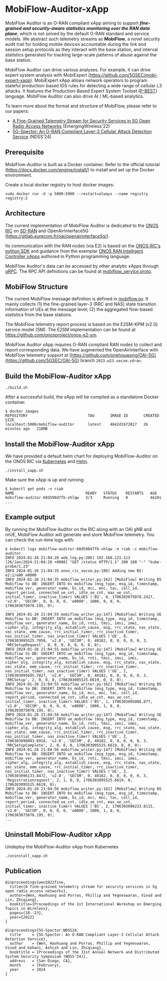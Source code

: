<!--
SPDX-FileCopyrightText: Copyright 2004-present Facebook. All Rights Reserved.
SPDX-FileCopyrightText: 2019-present Open Networking Foundation <info@opennetworking.org>

SPDX-License-Identifier: Apache-2.0
-->

# MobiFlow-Auditor-xApp

MobiFlow Auditor is an O-RAN compliant xApp aiming to support ***fine-grained and security-aware statistics monitoring over the RAN data plane***, which is not solved by the default O-RAN standard and service models. We abstract such telemetry streams as **MobiFlow**, a novel security audit trail for holding mobile devices accountable during the link and session setup protocols as they interact with the base station, and interval statistics generated for tracking large-scale patterns of abuse against the base station.

MobiFlow Auditor can drive various analyses. For example, it can drive expert system analysis with MobiExpert (https://github.com/5GSEC/mobi-expert-xapp). MobiExpert xApp allows network operators to program stateful production-based IDS rules for detecting a wide range of cellular L3 attacks. It features the Production-Based Expert System Toolset ([P-BEST](https://ieeexplore.ieee.org/document/766911)) language. MobiFlow Auditor can also drive AI / ML-based analytics. 

To learn more about the format and structure of MobiFlow, please refer to our papers:

- [A Fine-Grained Telemetry Stream for Security Services in 5G Open Radio Access Networks](https://dl.acm.org/doi/abs/10.1145/3565474.3569070) (EmergingWireless'22)
- [5G-Spector: An O-RAN Compliant Layer-3 Cellular Attack Detection Service](https://web.cse.ohio-state.edu/~wen.423/papers/5G-Spector-NDSS24.pdf) (NDSS'24)




## Prerequisite

MobiFlow-Auditor is built as a Docker container. Refer to the official tutorial (https://docs.docker.com/engine/install/) to install and set up the Docker environment.

Create a local docker registry to host docker images: 

```
sudo docker run -d -p 5000:5000 --restart=always --name registry registry:2
```

## Architecture

The current implementation of MobiFlow Auditor is dedicated to the [ONOS RIC](https://docs.onosproject.org/v0.6.0/onos-cli/docs/cli/onos_ric/) on [SD-RAN](https://docs.sd-ran.org/master/index.html) and OpenAirInterface5G (https://gitlab.eurecom.fr/oai/openairinterface5g/).

Its communication with the RAN nodes (via E2) is based on the [ONOS RIC's python SDK](https://github.com/onosproject/onos-ric-sdk-py) and guidance from the exemplar [ONOS RAN Intelligent Controller xApps](https://github.com/onosproject/onos-ric-python-apps/) authored in Python programming language.

MobiFlow Auditor's data can be accessed by other analytic xApps through [gRPC](https://grpc.io/docs/languages/python/). The RPC API definitions can be found at [mobiflow_service.proto](https://github.com/5GSEC/MobiFlow-Auditor/blob/main/mobiflow-auditor/secsm/rpc/protos/mobiflow_service.proto).



## MobiFlow Structure

The current MobiFlow message definition is defined in [mobiflow.py](https://github.com/5GSEC/MobiFlow-Auditor/blob/main/mobiflow-auditor/secsm/mobiflow/mobiflow.py). It mainly collects (1) the fine-grained layer-3 (RRC and NAS) state transition information of UEs at the message level; (2) the aggregated flow-based statistics from the base stations.

The MobiFlow telemetry report process is based on the E2SM-KPM (v2.0) service model (SM). The E2SM implementation can be found at https://github.com/onosproject/onos-e2-sm.

MobiFlow Auditor xApp requires O-RAN compliant RAN nodes to collect and report corresponding data. We have augmented the OpenAirInterface with MobiFlow telemetry support at [https://github.com/onehouwong/OAI-5G](https://github.com/5GSEC/OAI-5G) branch `2023.w23.secsm.sdran`.


## Build the MobiFlow-Auditor xApp

```
./build.sh
```

After a successful build, the xApp will be compiled as a standalone Docker container.

```
$ docker images
REPOSITORY                           TAG       IMAGE ID       CREATED          SIZE
localhost:5000/mobiflow-auditor      latest    4842d1672817   26 minutes ago   218MB
```


## Install the MobiFlow-Auditor xApp

We have provided a default helm chart for deploying MobiFlow-Auditor on the ONOS RIC via [Kubernetes](https://kubernetes.io/) and [Helm](https://helm.sh/).

```
./install_xapp.sh
```

Make sure the xApp is up and running:

```
$ kubectl get pods -n riab
NAME                                READY   STATUS    RESTARTS   AGE
mobiflow-auditor-68d598d7fb-vhlqw   3/3     Running   0          4m10s
...
```

## Example output

By running the MobiFlow Auditor on the RIC along with an OAI gNB and nrUE, MobiFlow Auditor will generate and store MobiFlow telemetry. You can check the run-time logs with:

```
$ kubectl logs mobiflow-auditor-68d598d7fb-vhlqw -n riab -c mobiflow-auditor
INFO 2024-01-26 21:04:28 web_log.py:206] 192.168.121.113 [26/Jan/2024:21:04:28 +0000] "GET /status HTTP/1.1" 200 180 "-" "kube-probe/1.23"
INFO 2024-01-26 21:04:35 onos_ric_secsm.py:106] Adding new BS: e2:1/e00_e0000
INFO 2024-01-26 21:04:35 mobiflow_writer.py:162] [MobiFlow] Writing BS Mobiflow to DB: INSERT INTO bs_mobiflow (msg_type, msg_id, timestamp, mobiflow_ver, generator_name, bs_id, mcc, mnc, tac, cell_id, report_period, connected_ue_cnt, idle_ue_cnt, max_ue_cnt, initial_timer, inactive_timer) VALUES ('BS', 0, 1706303075078.2427, 'v2.0', 'SECSM', 0, 0, 0, 0, 'e0000', 1000, 0, 0, 0, 1706303075078.195, 0);
......
INFO 2024-01-26 21:04:55 mobiflow_writer.py:147] [MobiFlow] Writing UE Mobiflow to DB: INSERT INTO ue_mobiflow (msg_type, msg_id, timestamp, mobiflow_ver, generator_name, bs_id, rnti, tmsi, imsi, imei, cipher_alg, integrity_alg, establish_cause, msg, rrc_state, nas_state, sec_state, emm_cause, rrc_initial_timer, rrc_inactive_timer, nas_initial_timer, nas_inactive_timer) VALUES ('UE', 0, 1706303095525.7058, 'v2.0', 'SECSM', 0, 40182, 0, 0, 0, 0, 0, 3, 'RRCSetupRequest', 0, 0, 0, 0, 0, 0, 0, 0);
INFO 2024-01-26 21:04:55 mobiflow_writer.py:147] [MobiFlow] Writing UE Mobiflow to DB: INSERT INTO ue_mobiflow (msg_type, msg_id, timestamp, mobiflow_ver, generator_name, bs_id, rnti, tmsi, imsi, imei, cipher_alg, integrity_alg, establish_cause, msg, rrc_state, nas_state, sec_state, emm_cause, rrc_initial_timer, rrc_inactive_timer, nas_initial_timer, nas_inactive_timer) VALUES ('UE', 1, 1706303095695.7827, 'v2.0', 'SECSM', 0, 40182, 0, 0, 0, 0, 0, 3, 'RRCSetup', 2, 0, 0, 0, 1706303095525.6619, 0, 0, 0);
INFO 2024-01-26 21:04:55 mobiflow_writer.py:162] [MobiFlow] Writing BS Mobiflow to DB: INSERT INTO bs_mobiflow (msg_type, msg_id, timestamp, mobiflow_ver, generator_name, bs_id, mcc, mnc, tac, cell_id, report_period, connected_ue_cnt, idle_ue_cnt, max_ue_cnt, initial_timer, inactive_timer) VALUES ('BS', 1, 1706303095808.877, 'v2.0', 'SECSM', 0, 0, 0, 0, 'e0000', 1000, 1, 0, 0, 1706303075078.195, 0);
INFO 2024-01-26 21:04:56 mobiflow_writer.py:147] [MobiFlow] Writing UE Mobiflow to DB: INSERT INTO ue_mobiflow (msg_type, msg_id, timestamp, mobiflow_ver, generator_name, bs_id, rnti, tmsi, imsi, imei, cipher_alg, integrity_alg, establish_cause, msg, rrc_state, nas_state, sec_state, emm_cause, rrc_initial_timer, rrc_inactive_timer, nas_initial_timer, nas_inactive_timer) VALUES ('UE', 2, 1706303096003.0918, 'v2.0', 'SECSM', 0, 40182, 0, 0, 0, 0, 0, 3, 'RRCSetupComplete', 2, 0, 0, 0, 1706303095525.6619, 0, 0, 0);
INFO 2024-01-26 21:04:56 mobiflow_writer.py:147] [MobiFlow] Writing UE Mobiflow to DB: INSERT INTO ue_mobiflow (msg_type, msg_id, timestamp, mobiflow_ver, generator_name, bs_id, rnti, tmsi, imsi, imei, cipher_alg, integrity_alg, establish_cause, msg, rrc_state, nas_state, sec_state, emm_cause, rrc_initial_timer, rrc_inactive_timer, nas_initial_timer, nas_inactive_timer) VALUES ('UE', 3, 1706303096133.8472, 'v2.0', 'SECSM', 0, 40182, 0, 0, 0, 0, 0, 3, 'Registrationrequest', 2, 1, 0, 0, 1706303095525.6619, 0, 1706303095525.6619, 0);
INFO 2024-01-26 21:04:56 mobiflow_writer.py:162] [MobiFlow] Writing BS Mobiflow to DB: INSERT INTO bs_mobiflow (msg_type, msg_id, timestamp, mobiflow_ver, generator_name, bs_id, mcc, mnc, tac, cell_id, report_period, connected_ue_cnt, idle_ue_cnt, max_ue_cnt, initial_timer, inactive_timer) VALUES ('BS', 2, 1706303096233.8115, 'v2.0', 'SECSM', 0, 0, 0, 0, 'e0000', 1000, 1, 0, 0, 1706303075078.195, 0);
...
```

## Uninstall MobiFlow-Auditor xApp

Undeploy the MobiFlow-Auditor xApp from Kubernetes

```
./uninstall_xapp.sh
```


## Publication

```
@inproceedings{wen2022fine,
  title={A fine-grained telemetry stream for security services in 5g open radio access networks},
  author={Wen, Haohuang and Porras, Phillip and Yegneswaran, Vinod and Lin, Zhiqiang},
  booktitle={Proceedings of the 1st International Workshop on Emerging Topics in Wireless},
  pages={18--23},
  year={2022}
}
```

```
@inproceedings{5G-Spector:NDSS24,
  title     = {5G-Spector: An O-RAN Compliant Layer-3 Cellular Attack Detection Service},
  author    = {Wen, Haohuang and Porras, Phillip and Yegneswaran, Vinod and Gehani, Ashish and Lin, Zhiqiang},
  booktitle = {Proceedings of the 31st Annual Network and Distributed System Security Symposium (NDSS'24)},
  address   = {San Diego, CA},
  month     = {February},
  year      = 2024
}
```
